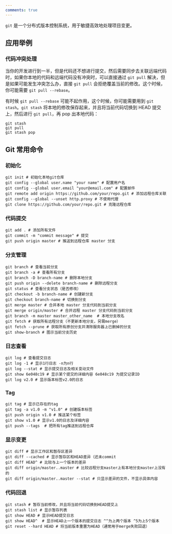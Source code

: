 ```yaml
---
comments: true
---
```


`git` 是一个分布式版本控制系统，用于敏捷高效地处理项目变更。

## 应用举例

### 代码冲突处理

当你的开发进行到一半，但是代码还不想进行提交，然后需要同步去关联远端代码时，如果你本地的代码和远端代码没有冲突时，可以直接通过 `git pull` 解决，但是如果可能发生冲突怎么办，直接 `git pull` 会拒绝覆盖当前的修改。这个时候，你可能需要 `git pull --rebase`。

有时候 `git pull --rebase` 可能不起作用，这个时候，你可能需要用到 `git stash`。`git stash` 将本地的修改保存起来，并且将当前代码切换到 HEAD 提交上，然后进行 `git pull`，再 pop 出本地代码：

```linenums="1"
git stash
git pull
git stash pop
```

## Git 常用命令

### 初始化

```linenums="1"
git init # 初始化本地git仓库
git config --global user.name "your name" # 配置用户名
git config --global user.email "your@email.com" # 配置邮件
git remote add origin https://github.com/your/repo.git # 添加远程仓库关联
git config --global --unset http.proxy # 不使用代理
git clone https://github.com/your/repo.git # 克隆远程仓库
```

### 代码提交

```linenums="1"
git add . # 添加所有文件
git commit -m "commit message" # 提交
git push origin master # 推送到远程仓库 master 分支
```

### 分支管理

```linenums="1"
git branch # 查看当前分支
git branch -a # 查看所有分支
git branch -D branch-name # 删除本地分支
git push origin --delete branch-name # 删除远程分支
git status # 查看分支状态（是否修改）
git checkout -b branch-name # 创建新分支
git checkout branch-name # 切换到分支
git merge master # 合并本地 master 分支代码到当前分支
git merge origin/master # 合并远程 master 分支代码到当前分支
git branch -m master master_other_name  # 本地分支改名
git fetch # 获取所有远程分支（不更新本地分支，另需merge）
git fetch --prune # 获取所有原创分支并清除服务器上已删掉的分支
git show-branch # 图示当前分支历史
```

### 日志查看

```linenums="1"
git log # 查看提交日志
git log -1 # 显示1行日志 -n为n行
git log --stat # 显示提交日志及相关变动文件
git show 6e048c19 # 显示某个提交的详细内容 6e048c19 为提交记录ID
git log v2.0 # 显示版本标签v2.0的日志
```

### Tag

```linenums="1"
git tag # 显示已存在的tag
git tag -a v1.0 -m "v1.0" # 创建版本标签
git push origin v1.0 # 推送某个标签
git show v1.0 # 显示v1.0的日志及详细内容
git push --tags  # 把所有tag推送到远程仓库
```

### 显示变更

```linenums="1"
git diff # 显示工作区和暂存区差异
git diff --cached # 显示暂存区和HEAD差异（还未commit
git diff HEAD^ # 比较与上一个版本的差异
git diff origin/master..master # 比较远程分支master上有本地分支master上没有的
git diff origin/master..master --stat # 只显示差异的文件，不显示具体内容
```

### 代码回退

```
git stash # 暂存当前修改，并且将当前代码切换到HEAD提交上
git stash list # 显示暂存列表
git show HEAD # 显示HEAD提交日志
git show HEAD^  # 显示HEAD上一个版本的提交日志 ^^为上两个版本 ^5为上5个版本
git reset --hard HEAD # 将当前版本重置为HEAD（通常用于merge失败回退）
```